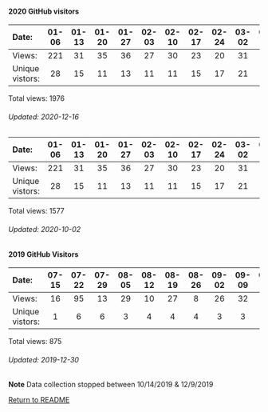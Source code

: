 #### 2020 GitHub visitors
Date:		  |  01-06   |       01-13   |       01-20   |       01-27   |       02-03   |       02-10   |       02-17   |       02-24   |       03-02   |       03-09   |       03-16   |       03-23   |       03-30   |       04-06   |       04-13   |       04-20   |       04-27   |       05-04   |       05-11   |       05-18   |       05-25   |       06-01   |       06-08   |       06-15   |  06-22  |  06-29  |  07-06  |   07-13  |  07-20  |  07-27  |  08-03  |   08-10  |   08-17  |  08-24  |  08-31  |   09-07  |  09-14  |   09-21  |  09-28  |  10-05  |   10-12  |   10-19  |  10-26  |   11-02  |  11-09  |   11-16  |  11-23  |  11-30  |  12-07  |  12-14
|:---   |:---:  |:---:  |:---:  |:---:  |:---:  |:---:  |:---:  |:---:  |:---:  |:---:  |:---:  |:---:  |:---:  |:---:  |:---:  |:---:  |:---:  |:---:  |:---:  |:---:  |:---:  |:---:  |:---:  |:---:  |:---:  |:---:  |:---:  |:---:  |:---:  |:---:  |:---:  |:---:  |:---:  |:---:  |:---:  |:---:  |:---:  |:---:  |:---:  |:---:  |:---:  |:---:  |:---:  |:---:  |:---:  |:---:  |:---:  |:---:  |:---:  |:---:
Views:		  | 221     |       31      |       35      |       36      |       27      |       30      |       23      |       20      |       31      |       17      |       48      |       7       |       30      |       147     |       112     |       21      |       10      |       59      |       32      |       258     |       32      |       19      |       14      |       17      |  12     |  7      |  16     |   8      |  8      |  30     |  36     |   33     |   10     |  46     |  25     |   38     |  15     |   16     |  42     |  59     |   99     |   12     |  28     |   87     |  16     |   19     |  4      |  12     |  17     |  4
Unique            vistors:  |  28      |       15      |       11      |       13      |       11      |       11      |       15      |       17      |       21      |       12      |       21      |       7       |       20      |       75      |       33      |       14      |       8       |       13      |       13      |       12      |       20      |       15      |       10      |       9  |      8  |      5  |      13  |      6  |      5  |      6  |      10  |      26  |      7  |      8  |      12  |      9  |      12  |      7  |      9  |      22  |      16  |      9  |      12  |      4  |      10  |      7  |      3  |      8  |      8  |      3

Total views: 1976
###### Updated: 2020-12-16


Date:   |       01-06   |       01-13   |       01-20   |       01-27   |       02-03   |       02-10   |       02-17   |       02-24   |       03-02   |       03-09   |       03-16   |       03-23   |       03-30   |       04-06   |       04-13   |       04-20   |       04-27   |       05-04   |   05-11  |   05-18  |   05-25  |   06-01  |   06-08  |   06-15  |  06-22  |  06-29  |  07-06  |   07-13  |  07-20  |  07-27  |  08-03  |   08-10  |   08-17  |  08-24  |  08-31  |   09-07  |  09-14  |   09-21
|:---   |:---:  |:---:  |:---:  |:---:  |:---:  |:---:  |:---:  |:---:  |:---:  |:---:  |:---:  |:---:  |:---:  |:---:  |:---:  |:---:  |:---:  |:---:  |:---:  |:---:  |:---:  |:---:  |:---:  |:---:  |:---:  |:---:  |:---:  |:---:  |:---:  |:---:  |:---:  |:---:  |:---:  |:---:  |:---:  |:---:  |:---:  |:---:
Views:  |       221     |       31      |       35      |       36      |       27      |       30      |       23      |       20      |       31      |       17      |       48      |       7       |       30      |       147     |       112     |       21      |       10      |       59      |   32     |   258    |   32     |   19     |   14     |   17     |  12     |  7      |  16     |   8      |  8      |  30     |  36     |   33     |   10     |  46     |  25     |   38     |  15     |   16
Unique            vistors:  |       28      |       15      |       11      |       13      |       11      |       11      |       15      |       17      |       21      |       12      |       21      |       7       |       20      |       75      |       33      |       14      |       8       |       13  |      13  |      12  |      20  |      15  |      10  |      9  |      8  |      5  |      13  |      6  |      5  |      6  |      10  |      26  |      7  |      8  |      12  |      9  |      12  |      7

Total views: 1577
###### Updated: 2020-10-02

#### 2019 GitHub Visitors
Date:   |         07-15   |       07-22   |       07-29   |       08-05   |       08-12   |       08-19   |       08-26   |       09-02   |       09-09   |  09-16  |  09-23  |  09-30  |  10-07  |  10-14  |  12-09  |  12-16  |  12-23  |  12-30
|:---   |:---:    |:---:  |:---:  |:---:  |:---:  |:---:  |:---:  |:---:  |:---:  |:---:  |:---:  |:---:  |:---:  |:---:  |:---:  |:---:  |:---:  |:---:
Views:  |         16      |       95      |       13      |       29      |       10      |       27      |       8       |       26      |       32      |  3      |  20     |  7      |  120    |  81     |  50     |  10     |  273    |  55
Unique  vistors:  |       1       |       6       |       6       |       3       |       4       |       4       |       4       |       3       |       3  |      1  |      4  |      3  |      3  |      2  |      3  |      2  |      3  |      1

Total views: 875
###### Updated: 2019-12-30
**Note**  Data collection stopped between 10/14/2019 & 12/9/2019

[Return to README](https://github.com/BradleyA/docker-security-infrastructure/blob/master/README.md#docker-security-infrastructure)
